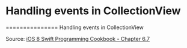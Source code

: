 # Handling events in CollectionView
===============
Handling events in CollectionView


Source: [iOS 8 Swift Programming Cookbook - Chapter 6.7](http://goo.gl/pvRtI8)
